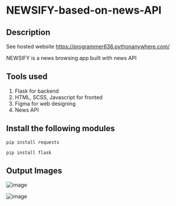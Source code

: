 # NEWSIFY-based-on-news-API

## Description
See hosted website https://programmer636.pythonanywhere.com/

NEWSIFY is a news browsing app built with news API

## Tools used
1. Flask for backend
2. HTML, SCSS, Javascript for fronted
3. Figma for web designing
4. News API

## Install the following modules
```
pip install requests
```
```
pip install flask
```

## Output Images
![image](https://user-images.githubusercontent.com/77882744/183293668-a686b024-38da-4cff-8535-d43af723e171.png)

![image](https://user-images.githubusercontent.com/77882744/183293695-38918b80-7516-45bc-94b6-5d5936d2a440.png)

